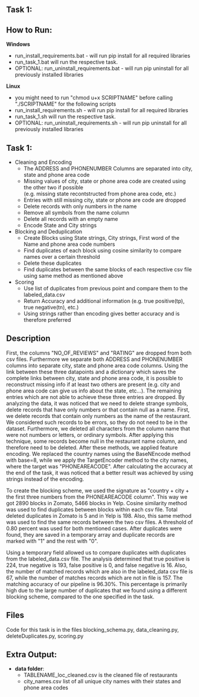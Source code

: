 ## Task 1:

## How to Run:
**Windows**
 - run_install_requirements.bat - will run pip install for all required libraries
 - run_task_1.bat will run the respective task.
 - OPTIONAL: run_uninstall_requirements.bat - will run pip uninstall for all previously installed libraries

**Linux**
 - you might need to run "chmod u+x SCRIPTNAME" before calling "./SCRIPTNAME" for the following scripts 
 - run_install_requirements.sh - will run pip install for all required libraries
 - run_task_1.sh will run the respective task.
 - OPTIONAL: run_uninstall_requirements.sh - will run pip uninstall for all previously installed libraries

## Task 1:
 - Cleaning and Encoding
     - The ADDRESS and PHONENUMBER Columns are separated into city, state and phone area code
     - Missing values of city, state or phone area code are created using the other two if possible  
         (e.g. missing state recontstructed from phone area code, etc.)
     - Entries with still missing city, state or phone are code are dropped
     - Delete records with only numbers in the name
     - Remove all symbols from the name column
     - Delete all records with an empty name
     - Encode State and City strings
 - Blocking and Deduplication
     - Create Blocks using State strings, City strings, First word of the Name and phone area code numbers
     - Find duplicates of each block using cosine similarity to compare names over a certain threshold
     - Delete these duplicates
     - Find duplicates between the same blocks of each respective csv file using same method as mentioned above
 - Scoring
     - Use list of duplicates from previous point and compare them to the labeled_data.csv
     - Return Accuracy and additional information (e.g. true positive(tp), true negative(tn), etc.)
     - Using strings rather than encoding gives better accuracy and is therefore preferred

## Description
First, the columns "NO_OF_REVIEWS" and "RATING" are dropped from both csv files. Furthermore we separate both ADDRESS and PHONENUMBER columns into separate city, state and phone area code columns. Using the link between these three datapoints and a dictionary which saves the complete links between city, state and phone area code, it is possible to reconstruct missing info if at least two others are present (e.g. city and phone area code can give us info about the state, etc...). The remaining entries which are not able to achieve these three entries are dropped.
By analyzing the data, it was noticed that we need to delete strange symbols, delete records that have only numbers or that contain null as a name. First, we delete records that contain only numbers as the name of the restaurant. We considered such records to be errors, so they do not need to be in the dataset. Furthermore, we deleted all characters from the column name that were not numbers or letters, or ordinary symbols. After applying this technique, some records become null in the restaurant name column, and therefore need to be deleted. After these methods, we applied feature encoding. We replaced the country names using the BaseNEncode method with base=8, while we apply the TargetEncoder method to the city names, where the target was "PHONEAREACODE". After calculating the accuracy at the end of the task, it was noticed that a better result was achieved by using strings instead of the encoding.

To create the blocking scheme, we used the signature as "country + city + the first three numbers from the PHONEAREACODE column". This way we got 2890 blocks in Zomato, 5466 blocks in Yelp. Cosine similarity method was used to find duplicates between blocks within each csv file. Total deleted duplicates in Zomato is 5 and in Yelp is 198. Also, this same method was used to find the same records between the two csv files. A threshold of 0.80 percent was used for both mentioned cases. After duplicates were found, they are saved in a temporary array and duplicate records are marked with "1" and the rest with "0".

Using a temporary field allowed us to compare duplicates with duplicates from the labeled_data.csv file. The analysis determined that true positive is 224, true negative is 193, false positive is 0, and false negative is 16. Also, the number of matched records which are also in the labeled_data csv file is 67, while the number of matches records which are not in file is 157. The matching accuracy of our pipeline is 96.30%. This percentage is primarily high due to the large number of duplicates that we found using a different blocking scheme, compared to the one specified in the task.

## Files
Code for this task is in the files blocking_schema.py, data_cleaning.py, deleteDuplicates.py, scoring.py

## Extra Output:
 - **data folder**:
     - TABLENAME\_loc\_cleaned.csv is the cleaned file of restaurants
     - city_names.csv list of all unique city names with their states and phone area codes
     